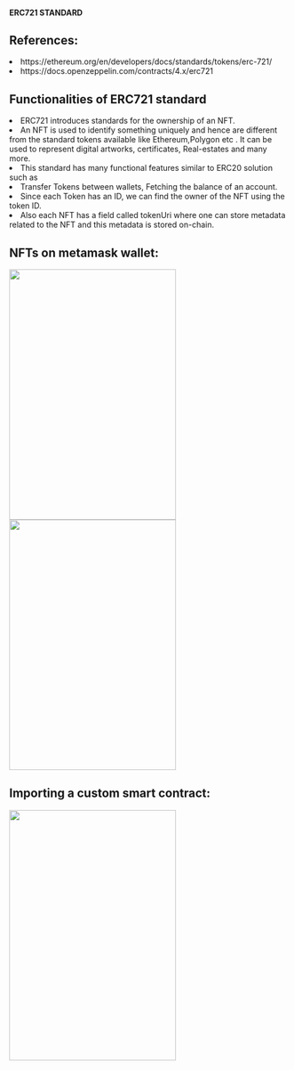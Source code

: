 #### ERC721 STANDARD

## References:

<li>https://ethereum.org/en/developers/docs/standards/tokens/erc-721/</li>
<li>https://docs.openzeppelin.com/contracts/4.x/erc721</li>

## Functionalities of ERC721 standard
<li>ERC721 introduces standards for the ownership of an NFT.</li>
<li>An NFT is used to identify something uniquely and hence are different from the standard tokens available like Ethereum,Polygon etc . It can be used to represent digital artworks, certificates, Real-estates and many more.</li>
<li>This standard has many functional features similar to ERC20 solution such as 
    <li>Transfer Tokens between wallets, Fetching the balance of an account.</li>
    <li>Since each Token has an ID, we can find the owner of the NFT using the token ID.</li>
</li>
<li>Also each NFT has a field called tokenUri where one can store metadata related to the NFT and this metadata is stored on-chain. </li>


## NFTs on metamask wallet:

<img src="https://github.com/digidrills/web3-samples/blob/main/docs/figures/nft_metamask.jpg" width="300px" height="450px" /><br>
<img src="https://github.com/digidrills/web3-samples/blob/main/docs/figures/nft_metamask_2.jpg" width="300px" height="450px" /><br>


## Importing a custom smart contract:

<img src="https://github.com/digidrills/web3-samples/blob/main/docs/figures/import_custom_contract_metamask.jpg" width="300px" height="450px" /><br>

